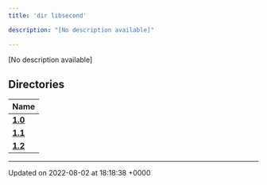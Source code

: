 ```yaml
---
title: 'dir libsecond'

description: "[No description available]"

---
```







[No description available]

## Directories

| Name           |
| -------------- |
| **[1.0](/documentation/code/main/files/dir_4e7d0a7221199b5e3988a802b6a5e37f/#dir-1.0)**  |
| **[1.1](/documentation/code/main/files/dir_d1f2a55f41e415ebe099cfae2057f907/#dir-1.1)**  |
| **[1.2](/documentation/code/main/files/dir_1185cf205eb7c76e1c0c729ff9fd7030/#dir-1.2)**  |






-------------------------------

Updated on 2022-08-02 at 18:18:38 +0000
